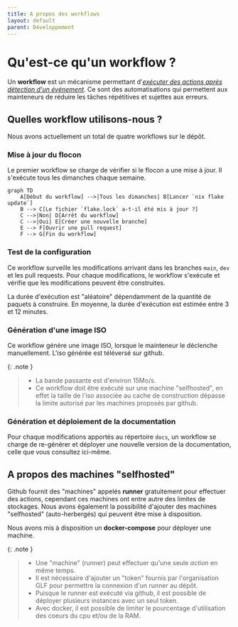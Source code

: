 ```yaml
---
title: A propos des workflows 
layout: default
parent: Développement
---
```


# Qu'est-ce qu'un workflow ? 

Un **workflow** est un mécanisme permettant d'*<u>exécuter des actions après détection d'un événement</u>*.
Ce sont des automatisations qui permettent aux mainteneurs de réduire les tâches répétitives et sujettes aux erreurs.

## Quelles workflow utilisons-nous ? 

Nous avons actuellement un total de quatre workflows sur le dépôt. 

### Mise à jour du flocon 

Le premier workflow se charge de vérifier si le flocon a une mise à jour. 
Il s'exécute tous les dimanches chaque semaine. 

```mermaid
graph TD
    A[Début du workflow] -->|Tous les dimanches| B[Lancer `nix flake update`]
    B --> C[Le fichier `flake.lock` a-t-il été mis à jour ?]
    C -->|Non| D[Arrêt du workflow]
    C -->|Oui| E[Créer une nouvelle branche]
    E --> F[Ouvrir une pull request]
    F --> G[Fin du workflow]
```

### Test de la configuration 

Ce workflow surveille les modifications arrivant dans les branches `main`, `dev` et les pull requests. 
Pour chaque modifications, le workflow s'exécute et vérifie que les modifications peuvent être construites. 

La durée d'exécution est "aléatoire" dépendamment de la quantité de paquets à construire. 
En moyenne, la durée d'exécution est estimée entre 3 et 12 minutes. 

### Génération d'une image ISO 

Ce workflow génère une image ISO, lorsque le mainteneur le déclenche manuellement.
L'iso générée est téléversé sur github. 

{: .note }
> - La bande passante est d'environ 15Mo/s.
> - Ce workflow doit être exécuté sur une machine "selfhosted", en effet la taille de l'iso associée au cache de construction dépasse la limite autorisé par les machines proposés par github. 

### Génération et déploiement de la documentation

Pour chaque modifications apportés au répertoire `docs`, un workflow se charge de re-générer et déployer une nouvelle version de la documentation, celle que vous consultez ici-même.

## A propos des machines "selfhosted"

Github fournit des "machines" appelés **runner** gratuitement pour effectuer des actions, cependant ces machines ont entre autre des limites de stockages. 
Nous avons également la possibilité d'ajouter des machines "selfhosted" (auto-herbergés) qui peuvent être mise à disposition. 

Nous avons mis à disposition un **docker-compose** pour déployer une machine.

{: .note }
> - Une "machine" (runner) peut effectuer qu'une seule *action* en même temps.
> - Il est nécessaire d'ajouter un "token" fournis par l'organisation GLF pour permettre la connexion d'un runner au dépôt.
> - Puisque le runner est exécuté via github, il est possible de déployer plusieurs instances avec un seul token.
> - Avec docker, il est possible de limiter le pourcentage d'utilisation des coeurs du cpu et/ou de la RAM. 




